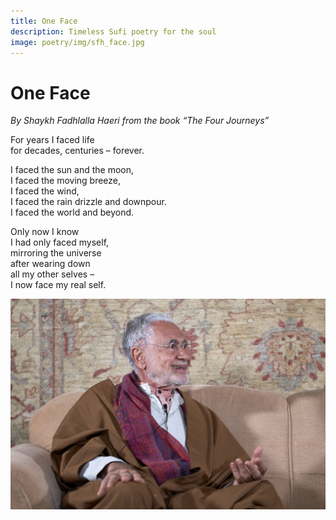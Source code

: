 ```yaml
---
title: One Face
description: Timeless Sufi poetry for the soul
image: poetry/img/sfh_face.jpg
---
```


# One Face

_By Shaykh Fadhlalla Haeri from the book “The Four Journeys”_

For years I faced life  
for decades, centuries – forever. 
   
I faced the sun and the moon,  
I faced the moving breeze,  
I faced the wind,  
I faced the rain drizzle and downpour.  
I faced the world and beyond.  
  
Only now I know  
I had only faced myself,  
mirroring the universe  
after wearing down  
all my other selves –  
I now face my real self.  

![One Face](./img/sfh_face.jpg)